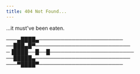 ```yaml
---
title: 404 Not Found...
---
```


...it must've been eaten.

───▄████▄───────────────────────
──███▄█▀──────────────────────────
─▐████──█──█───────────────────────
──█████▄──────────────────────────
───▀████▀───────────────────────
        